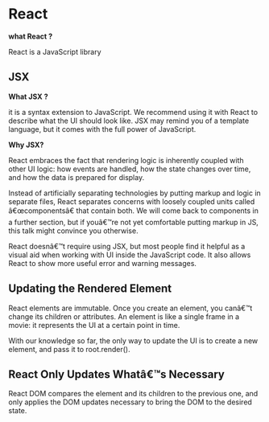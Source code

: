 # React

**what  React ?**

React is a JavaScript library

## JSX

**What  JSX ?**

it is a syntax extension to JavaScript. We recommend using it with React to describe what the UI should look like. JSX may remind you of a template language, but it comes with the full power of JavaScript.

**Why JSX?**

React embraces the fact that rendering logic is inherently coupled with other UI logic: how events are handled, how the state changes over time, and how the data is prepared for display.

Instead of artificially separating technologies by putting markup and logic in separate files, React separates concerns with loosely coupled units called â€œcomponentsâ€ that contain both. We will come back to components in a further section, but if youâ€™re not yet comfortable putting markup in JS, this talk might convince you otherwise.

React doesnâ€™t require using JSX, but most people find it helpful as a visual aid when working with UI inside the JavaScript code. It also allows React to show more useful error and warning messages.

## Updating the Rendered Element
React elements are immutable. Once you create an element, you canâ€™t change its children or attributes. An element is like a single frame in a movie: it represents the UI at a certain point in time.

With our knowledge so far, the only way to update the UI is to create a new element, and pass it to root.render().

## React Only Updates Whatâ€™s Necessary

React DOM compares the element and its children to the previous one, and only applies the DOM updates necessary to bring the DOM to the desired state.
